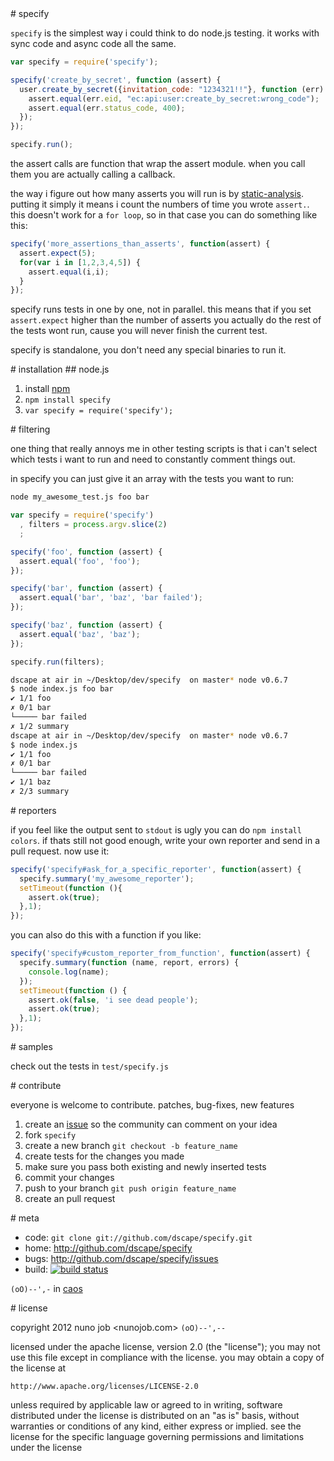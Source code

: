 <a name="specify"/>
# specify

`specify` is the simplest way i could think to do node.js testing. it works with sync code and async code all the same.

``` js
var specify = require('specify');

specify('create_by_secret', function (assert) {
  user.create_by_secret({invitation_code: "1234321!!"}, function (err) {
    assert.equal(err.eid, "ec:api:user:create_by_secret:wrong_code");
    assert.equal(err.status_code, 400);
  });
});

specify.run();
```

the assert calls are function that wrap the assert module. when you call them you are actually calling a callback.

the way i figure out how many asserts you will run is by [static-analysis]. putting it simply it means i count the numbers of time you wrote `assert.`. this doesn't work for a `for loop`, so in that case you can do something like this:

``` js
specify('more_assertions_than_asserts', function(assert) {
  assert.expect(5);
  for(var i in [1,2,3,4,5]) {
    assert.equal(i,i);
  }
});
```

specify runs tests in one by one, not in parallel. this means that if you set `assert.expect` higher than the number of asserts you actually do the rest of the tests wont run, cause you will never finish the current test.

specify is standalone, you don't need any special binaries to run it.

<a name="installation"/>
# installation

<a name="node"/>
## node.js

1. install [npm]
2. `npm install specify`
3. `var specify = require('specify');`

<a name="filtering"/>
# filtering

one thing that really annoys me in other testing scripts is that i can't select which tests i want to run and need to constantly comment things out.

in specify you can just give it an array with the tests you want to run:

``` sh
node my_awesome_test.js foo bar
```

``` js
var specify = require('specify')
  , filters = process.argv.slice(2)
  ;

specify('foo', function (assert) {
  assert.equal('foo', 'foo');
});

specify('bar', function (assert) {
  assert.equal('bar', 'baz', 'bar failed');
});

specify('baz', function (assert) {
  assert.equal('baz', 'baz');
});

specify.run(filters);
```

``` sh
dscape at air in ~/Desktop/dev/specify  on master* node v0.6.7
$ node index.js foo bar
✔ 1/1 foo 
✗ 0/1 bar 
└───── bar failed
✗ 1/2 summary
dscape at air in ~/Desktop/dev/specify  on master* node v0.6.7
$ node index.js 
✔ 1/1 foo 
✗ 0/1 bar 
└───── bar failed
✔ 1/1 baz 
✗ 2/3 summary
```

<a name="reporters"/>
# reporters

if you feel like the output sent to `stdout` is ugly you can do `npm install colors`. if thats still not good enough, write your own reporter and send in a pull request. now use it:

``` js
specify('specify#ask_for_a_specific_reporter', function(assert) {
  specify.summary('my_awesome_reporter');
  setTimeout(function (){
    assert.ok(true);
  },1);
});
```

you can also do this with a function if you like:

``` js
specify('specify#custom_reporter_from_function', function(assert) {
  specify.summary(function (name, report, errors) {
    console.log(name);
  });
  setTimeout(function () {
    assert.ok(false, 'i see dead people');
    assert.ok(true);
  },1);
});
```

<a name="samples"/>
# samples

check out the tests in `test/specify.js`

<a name="contribute"/>
# contribute

everyone is welcome to contribute. patches, bug-fixes, new features

1. create an [issue][issues] so the community can comment on your idea
2. fork `specify`
3. create a new branch `git checkout -b feature_name`
4. create tests for the changes you made
5. make sure you pass both existing and newly inserted tests
6. commit your changes
7. push to your branch `git push origin feature_name`
8. create an pull request

<a name="meta"/>
# meta

* code: `git clone git://github.com/dscape/specify.git`
* home: <http://github.com/dscape/specify>
* bugs: <http://github.com/dscape/specify/issues>
* build: [![build status](https://secure.travis-ci.org/dscape/p.png)](http://travis-ci.org/dscape/specify)

`(oO)--',-` in [caos]

<a name="license"/>
# license

copyright 2012 nuno job <nunojob.com> `(oO)--',--`

licensed under the apache license, version 2.0 (the "license");
you may not use this file except in compliance with the license.
you may obtain a copy of the license at

    http://www.apache.org/licenses/LICENSE-2.0

unless required by applicable law or agreed to in writing, software
distributed under the license is distributed on an "as is" basis,
without warranties or conditions of any kind, either express or implied.
see the license for the specific language governing permissions and
limitations under the license

[npm]: http://npmjs.org
[issues]: http://github.com/dscape/specify/issues
[caos]: http://caos.di.uminho.pt/
[static-analysis]: http://en.wikipedia.org/wiki/Static_program_analysis